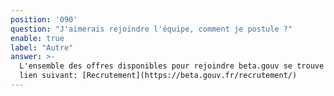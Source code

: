 ```yaml
---
position: '090'
question: "J'aimerais rejoindre l'équipe, comment je postule ?"
enable: true
label: "Autre"
answer: >-
  L'ensemble des offres disponibles pour rejoindre beta.gouv se trouve sur le
  lien suivant: [Recrutement](https://beta.gouv.fr/recrutement/)
---
```

